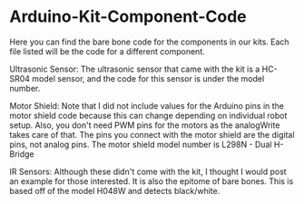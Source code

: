 # Arduino-Kit-Component-Code
Here you can find the bare bone code for the components in our kits. Each file listed will be the code for a different component.

Ultrasonic Sensor:
The ultrasonic sensor that came with the kit is a HC-SR04 model sensor, and the code for this sensor is under the model number.

Motor Shield:
Note that I did not include values for the Arduino pins in the motor shield code because this can change depending on individual robot setup. 
Also, you don't need PWM pins for the motors as the analogWrite takes care of that. The pins you connect with the motor shield are the digital pins, not analog pins.
The motor shield model number is L298N - Dual H-Bridge

IR Sensors:
Although these didn't come with the kit, I thought I would post an example for those interested.
It is also the epitome of bare bones.
This is based off of the model H048W and detects black/white.
